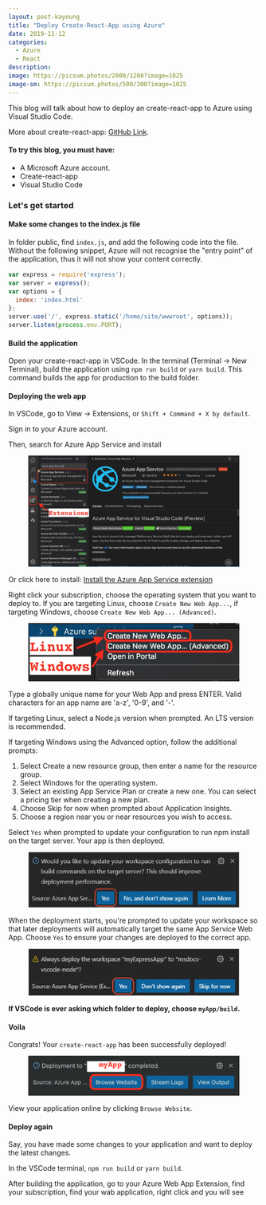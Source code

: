 ```yaml
---
layout: post-kayoung
title: "Deploy Create-React-App using Azure"
date: 2019-11-12
categories:
  - Azure
  - React
description:
image: https://picsum.photos/2000/1200?image=1025
image-sm: https://picsum.photos/500/300?image=1025
---
```

This blog will talk about how to deploy an create-react-app to Azure using Visual Studio Code.

More about create-react-app: <a href="https://github.com/facebook/create-react-app">GitHub Link</a>.

<h4>To try this blog, you must have:</h4>
<ul>
  <li>A Microsoft Azure account.</li>
  <li>Create-react-app</li>
  <li>Visual Studio Code</li>
</ul>

<h3>Let's get started</h3>
<h4>Make some changes to the index.js file</h4>

In folder public, find `index.js`, and add the following code into the file. Without the following snippet, Azure will not recognise the "entry point" of the application, thus it will not show your content correctly.

```javascript
var express = require('express');
var server = express();
var options = {
  index: 'index.html'
};
server.use('/', express.static('/home/site/wwwroot', options));
server.listen(process.env.PORT);
```

<h4>Build the application</h4>

Open your create-react-app in VSCode.
In the terminal (Terminal -> New Terminal), build the application using `npm run build` or `yarn build`. This command builds the app for production to the build folder.

<h4>Deploying the web app</h4>

In VSCode, go to View -> Extensions, or `Shift + Command + X by default`.

Sign in to your Azure account.

Then, search for Azure App Service and install
<figure>
  <img src="../assets/image/2019-11-12/vscode_1.jpeg" alt="VSextension"/>
</figure>

Or click here to install: 
<a href="vscode:extension/ms-azuretools.vscode-azureappservice">Install the Azure App Service extension</a>

Right click your subscription, choose the operating system that you want to deploy to. If you are targeting Linux, choose `Create New Web App...`, if targeting Windows, choose `Create New Web App... (Advanced)`.
<figure>
  <img src="../assets/image/2019-11-12/vscode_2.jpeg" alt="Subscription"/>
</figure>

Type a globally unique name for your Web App and press ENTER. Valid characters for an app name are 'a-z', '0-9', and '-'.

If targeting Linux, select a Node.js version when prompted. An LTS version is recommended.

If targeting Windows using the Advanced option, follow the additional prompts:
<ol>
<li>Select Create a new resource group, then enter a name for the resource group.</li>
<li>Select Windows for the operating system.</li>
<li>Select an existing App Service Plan or create a new one. You can select a pricing tier when creating a new plan.</li>
<li>Choose Skip for now when prompted about Application Insights.</li>
<li>Choose a region near you or near resources you wish to access.</li>
</ol>

Select `Yes` when prompted to update your configuration to run npm install on the target server. Your app is then deployed.
<figure>
  <img src="../assets/image/2019-11-12/vscode_3.png" alt="Subscription"/>
</figure>

When the deployment starts, you're prompted to update your workspace so that later deployments will automatically target the same App Service Web App. Choose `Yes` to ensure your changes are deployed to the correct app.
<figure>
  <img src="../assets/image/2019-11-12/vscode_4.png" alt="Subscription"/>
</figure>

**If VSCode is ever asking which folder to deploy, choose `myApp/build`.**

<h4>Voila</h4>

Congrats! Your `create-react-app` has been successfully deployed!

<figure>
  <img src="../assets/image/2019-11-12/vscode_5.png" alt="Subscription"/>
</figure>

View your application online by clicking `Browse Website`.

<h4>Deploy again</h4>
Say, you have made some changes to your application and want to deploy the latest changes.

In the VSCode terminal,  `npm run build` or `yarn build`.

After building the application, go to your Azure Web App Extension, find your subscription, find your wab application, right click and you will see 